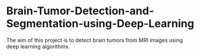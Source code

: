 # Brain-Tumor-Detection-and-Segmentation-using-Deep-Learning

The aim of this project is to detect brain tumors from MRI images using deep learning algorithms.
